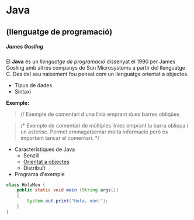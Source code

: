 # Java
## (llenguatge de programació)
##### James Gosling

El **Java** és un *llenguatge de programació* dissenyat el 1990 per James Gosling amb altres companys de Sun Microsystems a partir del llenguatge C. Des del seu naixement fou pensat com un llenguatge orientat a objectes.

* Tipus de dades
* Sintaxi

**Exemple:**

> // Exemple de comentari d'una línia emprant dues barres obliqües

> /* Exemple de comentari de múltiples línies emprant la barra
   obliqua i un asterisc. Permet emmagatzemar molta informació
   però és important tancar el comentari. */


* Característiques de Java
    * Senzill
    * [Orientat a objectes](https://ca.wikipedia.org/wiki/Programaci%C3%B3_orientada_a_objectes)
    * Distribuït
* Programa d'exemple
```Java
class HolaMon {
    public static void main (String args[]) 
    {
        System.out.print("Hola, món!");
    }
}
```